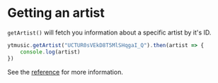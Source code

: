 # Getting an artist

`getArtist()` will fetch you information about a specific artist by it's ID.

```ts
ytmusic.getArtist("UCTUR0sVEkD8T5MlSHqgaI_Q").then(artist => {
	console.log(artist)
})
```

See the [reference](../../references/ytmusic/getArtist.html) for more information.
